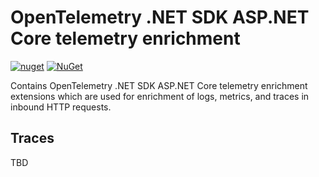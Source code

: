 # OpenTelemetry .NET SDK ASP.NET Core telemetry enrichment

[![nuget](https://img.shields.io/nuget/v/OpenTelemetry.Extensions.Enrichment.AspNetCore.svg)](https://www.nuget.org/packages/OpenTelemetry.Extensions.Enrichment.AspNetCore)
[![NuGet](https://img.shields.io/nuget/dt/OpenTelemetry.Extensions.Enrichment.AspNetCore.svg)](https://www.nuget.org/packages/OpenTelemetry.Extensions.Enrichment.AspNetCore)

Contains OpenTelemetry .NET SDK ASP.NET Core telemetry enrichment extensions
which are used for enrichment of logs, metrics, and traces in inbound HTTP requests.

## Traces

TBD
